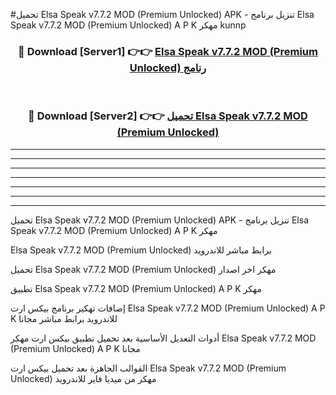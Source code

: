 #تحميل Elsa Speak v7.7.2 MOD (Premium Unlocked)  APK - تنزيل برنامج Elsa Speak v7.7.2 MOD (Premium Unlocked)  A P K مهكر kunnp 



<div align="center">
<h3>🔴 Download [Server1] 👉👉 <a href="https://apkdownload10.web.app/?title=Elsa Speak v7.7.2 MOD (Premium Unlocked) ">Elsa Speak v7.7.2 MOD (Premium Unlocked)  رنامج</a></h3><br>

<h3>🔴 Download [Server2] 👉👉 <a href="https://apkdownload10.web.app/?title=Elsa Speak v7.7.2 MOD (Premium Unlocked) ">تحميل Elsa Speak v7.7.2 MOD (Premium Unlocked)  </a></h3>
</div>


----------------------------------------------------------

----------------------------------------------------------

----------------------------------------------------------

----------------------------------------------------------

----------------------------------------------------------

----------------------------------------------------------

----------------------------------------------------------

تحميل Elsa Speak v7.7.2 MOD (Premium Unlocked)  APK - تنزيل برنامج Elsa Speak v7.7.2 MOD (Premium Unlocked)  A P K مهكر

Elsa Speak v7.7.2 MOD (Premium Unlocked)  برابط مباشر للاندرويد

تحميل Elsa Speak v7.7.2 MOD (Premium Unlocked)  مهكر اخر اصدار

تطبيق Elsa Speak v7.7.2 MOD (Premium Unlocked)  A P K مهكر

إضافات تهكير برنامج بيكس ارت Elsa Speak v7.7.2 MOD (Premium Unlocked)  A P K للاندرويد برابط مباشر مجانا

أدوات التعديل الأساسية بعد تحميل تطبيق بيكس ارت مهكر Elsa Speak v7.7.2 MOD (Premium Unlocked)  A P K مجانا

القوالب الجاهزة بعد تحميل بيكس ارت Elsa Speak v7.7.2 MOD (Premium Unlocked)  مهكر من ميديا فاير للاندرويد


